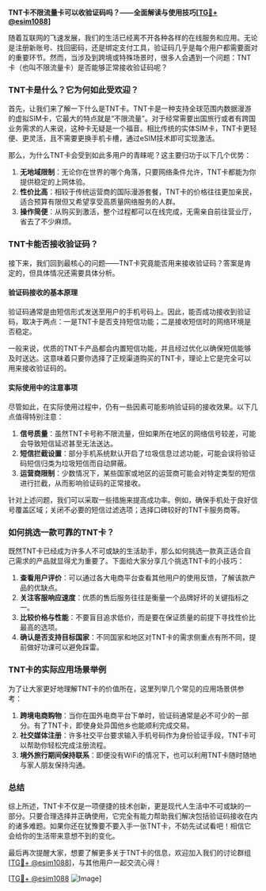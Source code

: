 **TNT卡不限流量卡可以收验证码吗？——全面解读与使用技巧[[TG💪+ @esim1088](https://t.me/s/esim1088)]**

随着互联网的飞速发展，我们的生活已经离不开各种各样的在线服务和应用。无论是注册新账号、找回密码，还是绑定支付工具，验证码几乎是每个用户都需要面对的重要环节。然而，当涉及到跨境或特殊场景时，很多人会遇到一个问题：TNT卡（也叫不限流量卡）是否能够正常接收验证码呢？

### TNT卡是什么？它为何如此受欢迎？

首先，让我们来了解一下什么是TNT卡。TNT卡是一种支持全球范围内数据漫游的虚拟SIM卡，它最大的特点就是“不限流量”。对于经常需要出国旅行或者有跨国业务需求的人来说，这种卡无疑是一个福音。相比传统的实体SIM卡，TNT卡更轻便、更灵活，且不需要更换手机卡槽，通过eSIM技术即可实现激活。

那么，为什么TNT卡会受到如此多用户的青睐呢？这主要归功于以下几个优势：

1. **无地域限制**：无论你在世界的哪个角落，只要网络条件允许，TNT卡都能为你提供稳定的上网体验。
2. **性价比高**：相较于传统运营商的国际漫游套餐，TNT卡的价格往往更加亲民，适合预算有限但又希望享受高质量网络服务的人群。
3. **操作简便**：从购买到激活，整个过程都可以在线完成，无需亲自前往营业厅，省去了不少麻烦。

### TNT卡能否接收验证码？

接下来，我们回到最核心的问题——TNT卡究竟能否用来接收验证码？答案是肯定的，但具体情况还需要具体分析。

#### 验证码接收的基本原理

验证码通常是由短信形式发送至用户的手机号码上。因此，能否成功接收到验证码，取决于两点：一是TNT卡是否支持短信功能；二是接收短信时的网络环境是否稳定。

一般来说，优质的TNT卡产品都会内置短信功能，并且经过优化以确保短信能够及时送达。这意味着只要你选择了正规渠道购买的TNT卡，理论上它是完全可以用来接收验证码的。

#### 实际使用中的注意事项

尽管如此，在实际使用过程中，仍有一些因素可能影响验证码的接收效果。以下几点值得特别注意：

1. **信号质量**：虽然TNT卡号称不限流量，但如果所在地区的网络信号较差，可能会导致短信延迟甚至无法送达。
2. **短信拦截设置**：部分手机系统默认开启了垃圾信息过滤功能，可能会误将验证码短信归类为垃圾短信而自动屏蔽。
3. **运营商限制**：少数情况下，某些国家或地区的运营商可能会对特定类型的短信进行拦截，从而影响验证码的正常接收。

针对上述问题，我们可以采取一些措施来提高成功率。例如，确保手机处于良好信号覆盖区域；关闭不必要的短信过滤选项；选择口碑较好的TNT卡服务商等。

### 如何挑选一款可靠的TNT卡？

既然TNT卡已经成为许多人不可或缺的生活助手，那么如何挑选一款真正适合自己需求的产品就显得尤为重要了。下面给大家分享几个挑选TNT卡的小技巧：

1. **查看用户评价**：可以通过各大电商平台查看其他用户的使用反馈，了解该款产品的优缺点。
2. **关注客服响应速度**：优质的售后服务往往是衡量一个品牌好坏的关键指标之一。
3. **比较价格与性能**：不要盲目追求低价，而是要在保证质量的前提下寻找性价比最高的选项。
4. **确认是否支持目标国家**：不同国家和地区对TNT卡的需求侧重点有所不同，提前做好功课可以避免踩雷。

### TNT卡的实际应用场景举例

为了让大家更好地理解TNT卡的价值所在，这里列举几个常见的应用场景供参考：

1. **跨境电商购物**：当你在国外电商平台下单时，验证码通常是必不可少的一部分。有了TNT卡，即使身处异国他乡也能顺利完成交易。
2. **社交媒体注册**：许多社交平台要求输入手机号码作为身份验证手段，TNT卡可以帮助你轻松完成注册流程。
3. **境外旅行期间保持联系**：即便没有WiFi的情况下，也可以利用TNT卡随时随地与家人朋友保持沟通。

### 总结

综上所述，TNT卡不仅是一项便捷的技术创新，更是现代人生活中不可或缺的一部分。只要合理选择并正确使用，它完全有能力帮助我们解决包括验证码接收在内的诸多难题。如果你还在犹豫要不要入手一张TNT卡，不妨先试试看吧！相信它会给你的生活带来意想不到的变化。

最后再次提醒大家，想要了解更多关于TNT卡的信息，欢迎加入我们的讨论群组[[TG💪+ @esim1088](https://t.me/s/esim1088)]，与其他用户一起交流心得！

[[TG💪+ @esim1088](https://t.me/s/esim1088) ![Image](https://i.postimg.cc/4NQfJmqS/Snipaste-2025-05-13-00-14-12.png)]